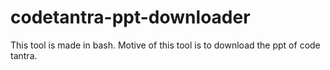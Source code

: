 # codetantra-ppt-downloader
This tool is made in bash. Motive of this tool is to download the ppt of code tantra.
